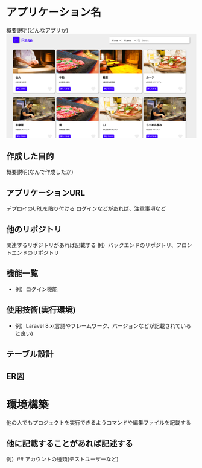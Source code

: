 # アプリケーション名
概要説明(どんなアプリか)
![トップ画面の画像](index.png)

## 作成した目的
概要説明(なんで作成したか)

## アプリケーションURL
デプロイのURLを貼り付ける
ログインなどがあれば、注意事項など

## 他のリポジトリ
関連するリポジトリがあれば記載する
例）バックエンドのリポジトリ、フロントエンドのリポジトリ

## 機能一覧
- 例）ログイン機能

## 使用技術(実行環境)
- 例）Laravel 8.x(言語やフレームワーク、バージョンなどが記載されていると良い)

## テーブル設計
<!-- 作成したテーブル設計の画像 -->

## ER図
<!-- 作成したER図の画像 -->

# 環境構築
他の人でもプロジェクトを実行できるようコマンドや編集ファイルを記載する

## 他に記載することがあれば記述する
例）## アカウントの種類(テストユーザーなど)